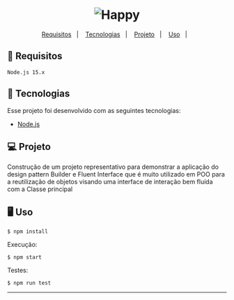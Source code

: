  <h1 align="center">
    <img alt="Happy" title="Happy" src=".github/logo.svg" />
</h1>

<p align="center">
    <a href="#-layout">Requisitos</a>&nbsp;&nbsp;&nbsp;|&nbsp;&nbsp;&nbsp;
    <a href="#-tecnologias">Tecnologias</a>&nbsp;&nbsp;&nbsp;|&nbsp;&nbsp;&nbsp;
    <a href="#-projeto">Projeto</a>&nbsp;&nbsp;&nbsp;|&nbsp;&nbsp;&nbsp;
    <a href="#-uso">Uso</a>&nbsp;&nbsp;&nbsp;|&nbsp;&nbsp;&nbsp;
</p>

## :memo: Requisitos

`Node.js 15.x`

## 🚀 Tecnologias

Esse projeto foi desenvolvido com as seguintes tecnologias:

- [Node.js](https://nodejs.org/en/)

## 💻 Projeto

Construção de um projeto representativo para demonstrar a aplicação do design pattern Builder e Fluent Interface que é muito utilizado em POO para a reutilização de objetos visando uma interface de interação bem fluída com a Classe principal

## 🖥️ Uso

```
$ npm install
```

Execução:

```
$ npm start
```

Testes:

```
$ npm run test
```

---

